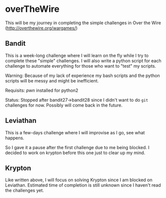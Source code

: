 # overTheWire  

This will be my journey in completing the simple challenges in Over the Wire (http://overthewire.org/wargames/)

## Bandit  

This is a week-long challenge where I will learn on the fly while I try to complete these "simple" challenges. I will also write a python script for each challenge to automate everything for those who want to "test" my scripts.  

Warning: Because of my lack of experience my bash scripts and the python scripts will be messy and might be inefficient. 

Requisits: *pwn* installed for python2  

Status: Stopped after bandit27->bandit28 since I didn't want to do ```git``` challenges for now. Possibly will come back in the future.

## Leviathan  

This is a few-days challenge where I will improvise as I go, see what happens.

So I gave it a pause after the first challenge due to me being blocked. I decided to work on krypton before this one just to clear up my mind.

## Krypton

Like written above, I will focus on solving Krypton since I am blocked on Leviathan. Estimated time of completion is still unknown since I haven't read the challenges yet. 
